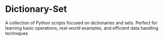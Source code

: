 # Dictionary-Set
A collection of Python scripts focused on dictionaries and sets. Perfect for learning basic operations, real-world examples, and efficient data handling techniques
